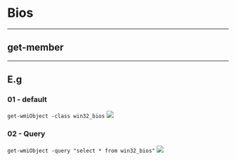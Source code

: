 # Bios

---

## get-member

---

## E.g
### 01 - default
`get-wmiObject -class win32_bios`
[<img src="https://i.imgur.com/YuIiF2t.png">](https://i.imgur.com/YuIiF2t.png)

### 02 - Query
`get-wmiObject -query "select * from win32_bios"`
[<img src="https://i.imgur.com/MFA70df.png">](https://i.imgur.com/MFA70df.png)
